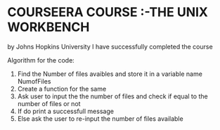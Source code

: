 # COURSEERA COURSE :-THE UNIX WORKBENCH
by Johns Hopkins University
I have successfully completed the course

Algorithm for the code:

1. Find the Number of files avaibles and store it in a variable name NumofFiles
2. Create a function for the same
3. Ask user to input the the number of files and check if equal to the number of files or not
4. If do print a successfull message
5. Else ask the user to re-input the number of files available 
